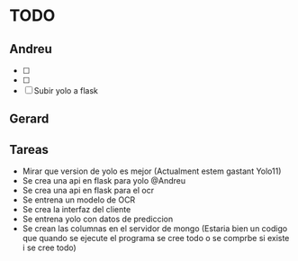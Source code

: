 # TODO
## Andreu
- [ ] 
- [ ] 
- [ ] Subir yolo a flask

## Gerard



## Tareas
- Mirar que version de yolo es mejor (Actualment estem gastant Yolo11)
- Se crea una api en flask para yolo @Andreu
- Se crea una api en flask para el ocr
- Se entrena un modelo de OCR
- Se crea la interfaz del cliente 
- Se entrena yolo con datos de prediccion
- Se crean las columnas en el servidor de mongo (Estaria bien un codigo que quando se ejecute el programa se cree todo o se comprbe si existe i se cree todo)
  